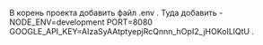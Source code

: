 В корень проекта добавить файл .env . Туда добавить - NODE_ENV=development PORT=8080 GOOGLE_API_KEY=AIzaSyAAtptyepjRcQnnn_hOpI2_jHOKoILlQtU .

